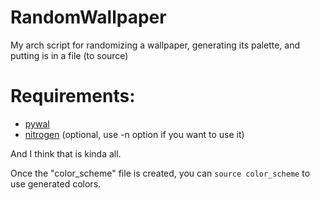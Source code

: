 # RandomWallpaper
My arch script for randomizing a wallpaper, generating its palette, and putting is in a file (to source)

# Requirements:

- [pywal](https://github.com/dylanaraps/pywal)
- [nitrogen](https://github.com/l3ib/nitrogen) (optional, use -n option if you want to use it)

And I think that is kinda all.

Once the "color_scheme" file is created, you can `source color_scheme` to use generated colors.